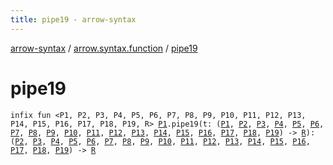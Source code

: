 ```yaml
---
title: pipe19 - arrow-syntax
---
```


[arrow-syntax](../index.html) / [arrow.syntax.function](index.html) / [pipe19](./pipe19.html)

# pipe19

`infix fun <P1, P2, P3, P4, P5, P6, P7, P8, P9, P10, P11, P12, P13, P14, P15, P16, P17, P18, P19, R> `[`P1`](pipe19.html#P1)`.pipe19(t: (`[`P1`](pipe19.html#P1)`, `[`P2`](pipe19.html#P2)`, `[`P3`](pipe19.html#P3)`, `[`P4`](pipe19.html#P4)`, `[`P5`](pipe19.html#P5)`, `[`P6`](pipe19.html#P6)`, `[`P7`](pipe19.html#P7)`, `[`P8`](pipe19.html#P8)`, `[`P9`](pipe19.html#P9)`, `[`P10`](pipe19.html#P10)`, `[`P11`](pipe19.html#P11)`, `[`P12`](pipe19.html#P12)`, `[`P13`](pipe19.html#P13)`, `[`P14`](pipe19.html#P14)`, `[`P15`](pipe19.html#P15)`, `[`P16`](pipe19.html#P16)`, `[`P17`](pipe19.html#P17)`, `[`P18`](pipe19.html#P18)`, `[`P19`](pipe19.html#P19)`) -> `[`R`](pipe19.html#R)`): (`[`P2`](pipe19.html#P2)`, `[`P3`](pipe19.html#P3)`, `[`P4`](pipe19.html#P4)`, `[`P5`](pipe19.html#P5)`, `[`P6`](pipe19.html#P6)`, `[`P7`](pipe19.html#P7)`, `[`P8`](pipe19.html#P8)`, `[`P9`](pipe19.html#P9)`, `[`P10`](pipe19.html#P10)`, `[`P11`](pipe19.html#P11)`, `[`P12`](pipe19.html#P12)`, `[`P13`](pipe19.html#P13)`, `[`P14`](pipe19.html#P14)`, `[`P15`](pipe19.html#P15)`, `[`P16`](pipe19.html#P16)`, `[`P17`](pipe19.html#P17)`, `[`P18`](pipe19.html#P18)`, `[`P19`](pipe19.html#P19)`) -> `[`R`](pipe19.html#R)